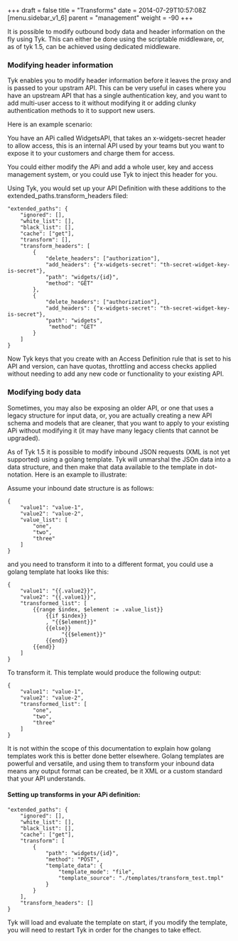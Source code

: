 +++
draft = false
title = "Transforms"
date = 2014-07-29T10:57:08Z
[menu.sidebar_v1_6]
    parent = "management"
    weight = -90
+++

It is possible to modify outbound body data and header information on the fly using Tyk. This can either be done using the scriptable middleware, or, as of tyk 1.5, can be
achieved using dedicated middleware.

### Modifying header information

Tyk enables you to modify header information before it leaves the proxy and is passed to your upstram API. This can be very useful in cases where you have an upstream API that
has a single authentication key, and you want to add multi-user access to it without modifying it or adding clunky authentication methods to it to support new users.

Here is an example scenario:

You have an APi called WidgetsAPI, that takes an x-widgets-secret header to allow access, this is an internal API used by your teams but you want to expose it to your customers
and charge them for access.

You could either modify the APi and add a whole user, key and access management system, or you could use Tyk to inject this header for you.

Using Tyk, you would set up your API Definition with these additions to the extended_paths.transform_headers filed:

    "extended_paths": {
        "ignored": [],
        "white_list": [],
        "black_list": [],
        "cache": ["get"],
        "transform": [],
        "transform_headers": [
            {
                "delete_headers": ["authorization"],
                "add_headers": {"x-widgets-secret": "th-secret-widget-key-is-secret"},
                "path": "widgets/{id}",
                "method": "GET"
            },
            {
                "delete_headers": ["authorization"],
                "add_headers": {"x-widgets-secret": "th-secret-widget-key-is-secret"},
                "path": "widgets",
                 "method": "GET"
            }
        ]
    }
    
Now Tyk keys that you create with an Access Definition rule that is set to his API and version, can have quotas, throttling and access checks applied without needing to add
any new code or functionality to your existing API.


### Modifying body data

Sometimes, you may also be exposing an older API, or one that uses a legacy structure for input data, or, you are actually creating a new API schema and models that are cleaner, that 
you want to apply to your existing APi without modifying it (it may have many legacy clients that cannot be upgraded).

As of Tyk 1.5 it is possible to modify inbound JSON requests (XML is not yet supported) using a golang template. Tyk will unmarshal the JSOn data into a data structure, and then make
that data available to the template in dot-notation. Here is an example to illustrate:

Assume your inbound date structure is as follows:

    {
        "value1": "value-1",
        "value2": "value-2",
        "value_list": [
            "one",
            "two",
            "three"
        ]
    }

and you need to transform it into to a different format, you could use a golang template hat looks like this:

    {
        "value1": "{{.value2}}",
        "value2": "{{.value1}}",
        "transformed_list": [
            {{range $index, $element := .value_list}}
                {{if $index}}
                , "{{$element}}"
                {{else}}
                     "{{$element}}"
                {{end}}
            {{end}}
        ]
    }

To transform it. This template would produce the following output:

    {
        "value1": "value-1",
        "value2": "value-2",
        "transformed_list": [
            "one",
            "two",
            "three"
        ]
    }

It is not within the scope of this documentation to explain how golang templates work this is better done better elsewhere. Golang templates are powerful and versatile, and
using them to transform your inbound data means any output format can be created, be it XML or a custom standard that your API understands.

#### Setting up transforms in your APi definition:

    "extended_paths": {
        "ignored": [],
        "white_list": [],
        "black_list": [],
        "cache": ["get"],
        "transform": [
            {
                "path": "widgets/{id}",
                "method": "POST",
                "template_data": {
                    "template_mode": "file",
                    "template_source": "./templates/transform_test.tmpl"
                }
            }
        ],
        "transform_headers": []
    }

Tyk will load and evaluate the template on start, if you modify the template, you will need to restart Tyk in order for the changes to take effect.